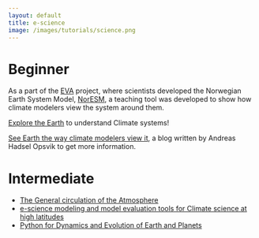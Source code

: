 ```yaml
---
layout: default
title: e-science
image: /images/tutorials/science.png
---
```


# Beginner


As a part of the [EVA](https://www.nersc.no/project/eva) project, where scientists developed the Norwegian Earth System Model, [NorESM](https://nordicesmhub.github.io/projects/noresm/), a teaching tool was developed to show how climate modelers view the system around them.

[Explore the Earth](https://expearth.uib.no/) to understand Climate systems!

[See Earth the way climate modelers view it](https://www.bjerknes.uib.no/en/article/nyheter/see-earth-way-climate-modelers-view-it), a blog written by Andreas Hadsel Opsvik to get more information.

# Intermediate

- [The General circulation of the Atmosphere](https://nordicesmhub.github.io/GEO4962/)
- [e-science modeling and model evaluation tools for Climate science at high latitudes](https://nordicesmhub.github.io/NEGI-Andoya-2018) 
- [Python for Dynamics and Evolution of Earth and Planets](https://nordicesmhub.github.io/deep_python/)

